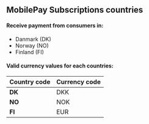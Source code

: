 ## <a name="countries"></a> MobilePay Subscriptions countries

#### Receive payment from consumers in:
- Danmark (DK) 
- Norway (NO)
- Finland (FI)

#### Valid currency values for each countries:
| Country code | Currency code |
|:-------------|:--------------|
|    **DK**    |      DKK      |
|    **NO**    |      NOK      |
|    **FI**    |      EUR      |
